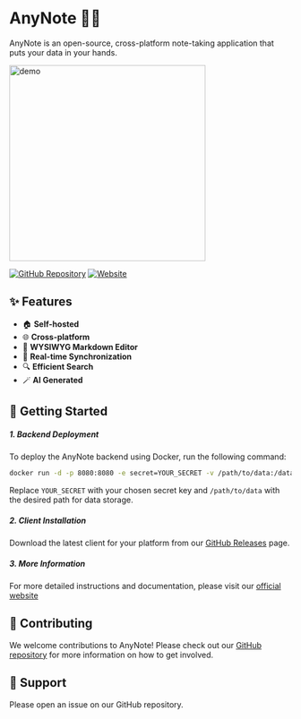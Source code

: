 # AnyNote 📝✨

AnyNote is an open-source, cross-platform note-taking application that puts your data in your hands.

> 

<img src="https://anynote.online/screenshot/show.gif" alt="demo" width="350"/>

> 

[![GitHub Repository](https://img.shields.io/badge/GitHub-Repository-blue?logo=github)](https://github.com/ychisbest/AnyNote) [![Website](https://img.shields.io/badge/Website-anynote.online-blue)](https://anynote.online)

## ✨ Features

- 🏠 **Self-hosted**
- 🌐 **Cross-platform**
- 📝 **WYSIWYG Markdown Editor**
- 🔄 **Real-time Synchronization**
- 🔍 **Efficient Search**
- 🪄 **AI Generated**


## 🚀 Getting Started

##### 1. Backend Deployment

To deploy the AnyNote backend using Docker, run the following command:

```bash
docker run -d -p 8080:8080 -e secret=YOUR_SECRET -v /path/to/data:/data anynoteofficial/anynote:latest
```

Replace `YOUR_SECRET` with your chosen secret key and `/path/to/data` with the desired path for data storage.

##### 2. Client Installation

Download the latest client for your platform from our [GitHub Releases](https://github.com/ychisbest/AnyNote/releases) page.

##### 3. More Information

For more detailed instructions and documentation, please visit our [official website]([URL_ADDRESS](https://anynote.online))


## 🤝 Contributing

We welcome contributions to AnyNote! Please check out our [GitHub repository](https://github.com/ychisbest/AnyNote) for more information on how to get involved.

## 💬 Support
Please open an issue on our GitHub repository.



